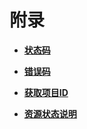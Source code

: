 # 附录<a name="nat_api_0036"></a>

-   **[状态码](状态码.md)**  

-   **[错误码](错误码.md)**  

-   **[获取项目ID](获取项目ID.md)**  

-   **[资源状态说明](资源状态说明.md)**  


